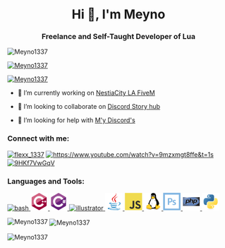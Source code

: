 <h1 align="center">Hi 👋, I'm Meyno</h1>
<h3 align="center">Freelance and Self-Taught Developer of Lua</h3>

<p align="left"> <img src="https://komarev.com/ghpvc/?username=flexxweb1337&label=Profile%20views&color=0e75b6&style=flat" alt="Meyno1337" /> </p>

<p align="left"> <a href="https://github.com/ryo-ma/github-profile-trophy"><img src="https://github-profile-trophy.vercel.app/?username=Meyno1337" alt="Meyno1337" /></a> </p>

<p align="left"> <a href="https://twitter.com/Meyno1337" target="blank"><img src="https://img.shields.io/twitter/follow/Meyno1337?logo=twitter&style=for-the-badge" alt="Meyno1337" /></a> </p>

- 🔭 I’m currently working on [NestiaCity LA FiveM](https://discord.gg/9HKf7VwGqV)

- 👯 I’m looking to collaborate on [Discord Story hub](https://discord.gg/9HKf7VwGqV)

- 🤝 I’m looking for help with [M'y Discord's](https://discord.gg/9HKf7VwGqV)

<h3 align="left">Connect with me:</h3>
<p align="left">
<a href="https://twitter.com/flexx_1337" target="blank"><img align="center" src="https://raw.githubusercontent.com/rahuldkjain/github-profile-readme-generator/master/src/images/icons/Social/twitter.svg" alt="flexx_1337" height="30" width="40" /></a>
<a href="https://www.youtube.com/c/https://www.youtube.com/watch?v=9mzxmgt8ffe&t=1s" target="blank"><img align="center" src="https://raw.githubusercontent.com/rahuldkjain/github-profile-readme-generator/master/src/images/icons/Social/youtube.svg" alt="https://www.youtube.com/watch?v=9mzxmgt8ffe&t=1s" height="30" width="40" /></a>
<a href="https://discord.gg/9HKf7VwGqV" target="blank"><img align="center" src="https://raw.githubusercontent.com/rahuldkjain/github-profile-readme-generator/master/src/images/icons/Social/discord.svg" alt="9HKf7VwGqV" height="30" width="40" /></a>
</p>

<h3 align="left">Languages and Tools:</h3>
<p align="left"> <a href="https://www.gnu.org/software/bash/" target="_blank" rel="noreferrer"> <img src="https://www.vectorlogo.zone/logos/gnu_bash/gnu_bash-icon.svg" alt="bash" width="40" height="40"/> </a> <a href="https://www.w3schools.com/cpp/" target="_blank" rel="noreferrer"> <img src="https://raw.githubusercontent.com/devicons/devicon/master/icons/cplusplus/cplusplus-original.svg" alt="cplusplus" width="40" height="40"/> </a> <a href="https://www.w3schools.com/cs/" target="_blank" rel="noreferrer"> <img src="https://raw.githubusercontent.com/devicons/devicon/master/icons/csharp/csharp-original.svg" alt="csharp" width="40" height="40"/> </a> <a href="https://www.adobe.com/in/products/illustrator.html" target="_blank" rel="noreferrer"> <img src="https://www.vectorlogo.zone/logos/adobe_illustrator/adobe_illustrator-icon.svg" alt="illustrator" width="40" height="40"/> </a> <a href="https://www.java.com" target="_blank" rel="noreferrer"> <img src="https://raw.githubusercontent.com/devicons/devicon/master/icons/java/java-original.svg" alt="java" width="40" height="40"/> </a> <a href="https://developer.mozilla.org/en-US/docs/Web/JavaScript" target="_blank" rel="noreferrer"> <img src="https://raw.githubusercontent.com/devicons/devicon/master/icons/javascript/javascript-original.svg" alt="javascript" width="40" height="40"/> </a> <a href="https://www.linux.org/" target="_blank" rel="noreferrer"> <img src="https://raw.githubusercontent.com/devicons/devicon/master/icons/linux/linux-original.svg" alt="linux" width="40" height="40"/> </a> <a href="https://www.photoshop.com/en" target="_blank" rel="noreferrer"> <img src="https://raw.githubusercontent.com/devicons/devicon/master/icons/photoshop/photoshop-line.svg" alt="photoshop" width="40" height="40"/> </a> <a href="https://www.php.net" target="_blank" rel="noreferrer"> <img src="https://raw.githubusercontent.com/devicons/devicon/master/icons/php/php-original.svg" alt="php" width="40" height="40"/> </a> <a href="https://www.python.org" target="_blank" rel="noreferrer"> <img src="https://raw.githubusercontent.com/devicons/devicon/master/icons/python/python-original.svg" alt="python" width="40" height="40"/> </a> </p>

<p><img align="left" src="https://github-readme-stats.vercel.app/api/top-langs?username=Meyno1337&show_icons=true&locale=en&layout=compact" alt="Meyno1337" /></p>

<p>&nbsp;<img align="center" src="https://github-readme-stats.vercel.app/api?username=Meyno1337&show_icons=true&locale=en" alt="Meyno1337" /></p>

<p><img align="center" src="https://github-readme-streak-stats.herokuapp.com/?user=Meyno1337&" alt="Meyno1337" /></p>
